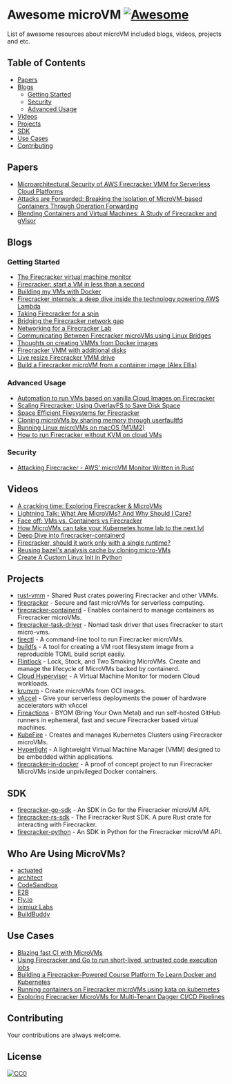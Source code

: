 # Awesome microVM [![Awesome](https://awesome.re/badge-flat2.svg)](https://awesome.re)

List of awesome resources about microVM included blogs, videos, projects and etc.

## Table of Contents

- [Papers](#papers)
- [Blogs](#blogs)
  - [Getting Started](#getting-started)
  - [Security](#security)
  - [Advanced Usage](#advanced-usage)
- [Videos](#videos)
- [Projects](#projects)
- [SDK](#sdk)
- [Use Cases](#use-cases)
- [Contributing](#contributing)

## Papers

- [Microarchitectural Security of AWS Firecracker VMM for Serverless Cloud Platforms](https://arxiv.org/pdf/2311.15999)
- [Attacks are Forwarded: Breaking the Isolation of MicroVM-based Containers Through Operation Forwarding](https://www.usenix.org/system/files/usenixsecurity23-xiao-jietao.pdf)
- [Blending Containers and Virtual Machines: A Study of Firecracker and gVisor](https://scail.cs.wisc.edu/papers/vee20-isolation.pdf)

## Blogs

### Getting Started

- [The Firecracker virtual machine monitor](https://lwn.net/Articles/775736/)
- [Firecracker: start a VM in less than a second](https://jvns.ca/blog/2021/01/23/firecracker--start-a-vm-in-less-than-a-second/)
- [Building my VMs with Docker](https://jvns.ca/blog/2021/01/22/day-44--got-some-vms-to-start-in-firecracker/)
- [Firecracker internals: a deep dive inside the technology powering AWS Lambda](https://www.talhoffman.com/2021/07/18/firecracker-internals/)
- [Taking Firecracker for a spin](https://gruchalski.com/posts/2021-02-06-taking-firecracker-for-a-spin/)
- [Bridging the Firecracker network gap](https://gruchalski.com/posts/2021-02-17-bridging-the-firecracker-network-gap/)
- [Networking for a Firecracker Lab](https://blog.0x74696d.com/posts/networking-firecracker-lab/)
- [Communicating Between Firecracker microVMs using Linux Bridges](https://devopschops.com/blog/communicating-between-firecracker-microvms-using-bridges/)
- [Thoughts on creating VMMs from Docker images](https://gruchalski.com/posts/2021-03-03-thoughts-on-creating-vmms-from-docker-images/)
- [Firecracker VMM with additional disks](https://gruchalski.com/posts/2021-02-14-firecracker-vmm-with-additional-disks/)
- [Live resize Firecracker VMM drive](https://gruchalski.com/posts/2021-02-16-live-resize-firecracker-vmm-drive/)
- [Build a Firecracker microVM from a container image (Alex Ellis)](https://github.com/alexellis/firecracker-init-lab)

### Advanced Usage

- [Automation to run VMs based on vanilla Cloud Images on Firecracker](https://ongres.com/blog/automation-to-run-vms-based-on-vanilla-cloud-images-on-firecracker/)
- [Scaling Firecracker: Using OverlayFS to Save Disk Space](https://e2b.dev/blog/scaling-firecracker-using-overlayfs-to-save-disk-space)
- [Space Efficient Filesystems for Firecracker](https://parandrus.dev/devicemapper/)
- [Cloning microVMs by sharing memory through userfaultfd](https://codesandbox.io/blog/cloning-microvms-using-userfaultfd)
- [Running Linux microVMs on macOS (M1/M2)](https://slp.prose.sh/running-microvms-on-m1)
- [How to run Firecracker without KVM on cloud VMs](https://blog.alexellis.io/how-to-run-firecracker-without-kvm-on-regular-cloud-vms/)

### Security

- [Attacking Firecracker - AWS' microVM Monitor Written in Rust](https://chomp.ie/Blog+Posts/Attacking+Firecracker+-+AWS'+microVM+Monitor+Written+in+Rust)

## Videos

- [A cracking time: Exploring Firecracker & MicroVMs](https://www.youtube.com/watch?v=CYCsa5e2vqg)
- [Lightning Talk: What Are MicroVMs? And Why Should I Care?](https://www.youtube.com/watch?v=4d0NIfuFLXc&t=698s)
- [Face off: VMs vs. Containers vs Firecracker](https://www.youtube.com/watch?v=pTQ_jVYhAoc)
- [How MicroVMs can take your Kubernetes home lab to the next lvl](https://www.youtube.com/watch?v=4d0NIfuFLXc&t=698s)
- [Deep Dive into firecracker-containerd](https://www.youtube.com/watch?v=0wEiizErKZw)
- [Firecracker, should it work only with a single runtime?](https://youtu.be/n0xtvAMdY1w?si=aNy8uIhY4-b-bPnf)
- [Reusing bazel's analysis cache by cloning micro-VMs](https://www.youtube.com/watch?v=k30xZfiRZYo)
- [Create A Custom Linux Init in Python](https://fosdem.org/2025/schedule/event/fosdem-2025-5260-create-a-custom-linux-init-in-python/)

## Projects

- [rust-vmm](https://github.com/rust-vmm) - Shared Rust crates powering Firecracker and other VMMs.
- [firecracker](https://github.com/firecracker-microvm/firecracker) - Secure and fast microVMs for serverless computing.
- [firecracker-containerd](https://github.com/firecracker-microvm/firecracker-containerd) - Enables containerd to manage containers as Firecracker microVMs.
- [firecracker-task-driver](https://github.com/cneira/firecracker-task-driver) - Nomad task driver that uses firecracker to start micro-vms.
- [firectl](https://github.com/firecracker-microvm/firectl) - A command-line tool to run Firecracker microVMs.
- [buildfs](https://github.com/rust-firecracker/buildfs) - A tool for creating a VM root filesystem image from a reproducible TOML build script easily.
- [Flintlock](https://github.com/liquidmetal-dev/flintlock) - Lock, Stock, and Two Smoking MicroVMs. Create and manage the lifecycle of MicroVMs backed by containerd.
- [Cloud Hypervisor](https://github.com/cloud-hypervisor/cloud-hypervisor) - A Virtual Machine Monitor for modern Cloud workloads.
- [krunvm](https://github.com/containers/krunvm) - Create microVMs from OCI images.
- [vAccel](https://vaccel.org/) - Give your serverless deployments the power of hardware accelerators with vAccel
- [Fireactions](https://github.com/hostinger/fireactions) - BYOM (Bring Your Own Metal) and run self-hosted GitHub runners in ephemeral, fast and secure Firecracker based virtual machines.
- [KubeFire](https://github.com/innobead/kubefire) - Creates and manages Kubernetes Clusters using Firecracker microVMs.
- [Hyperlight](https://github.com/hyperlight-dev/hyperlight) - A lightweight Virtual Machine Manager (VMM) designed to be embedded within applications.
- [firecracker-in-docker](https://github.com/fadams/firecracker-in-docker) - A proof of concept project to run Firecracker MicroVMs inside unprivileged Docker containers.

## SDK

- [firecracker-go-sdk](https://github.com/firecracker-microvm/firecracker-go-sdk) - An SDK in Go for the Firecracker microVM API.
- [firecracker-rs-sdk](https://crates.io/crates/firecracker-rs-sdk) - The Firecracker Rust SDK. A pure Rust crate for interacting with Firecracker.
- [firecracker-python](https://github.com/myugan/firecracker-python/) - An SDK in Python for the Firecracker microVM API.

## Who Are Using MicroVMs?

- [actuated](https://actuated.com)
- [architect](https://architect.run/)
- [CodeSandbox](https://codesandbox.io)
- [E2B](https://e2b.dev)
- [Fly.io](https://fly.io)
- [iximiuz Labs](https://labs.iximiuz.com/)
- [BuildBuddy](https://www.buildbuddy.io/)

## Use Cases

- [Blazing fast CI with MicroVMs](https://blog.alexellis.io/blazing-fast-ci-with-microvms/)
- [Using Firecracker and Go to run short-lived, untrusted code execution jobs](https://stanislas.blog/2021/08/firecracker/)
- [Building a Firecracker-Powered Course Platform To Learn Docker and Kubernetes](https://iximiuz.com/en/posts/iximiuz-labs-story/)
- [Running containers on Firecracker microVMs using kata on kubernetes](https://blog.cloudkernels.net/posts/kata-fc-k3s-k8s/)
- [Exploring Firecracker MicroVMs for Multi-Tenant Dagger CI/CD Pipelines](https://www.felipecruz.es/exploring-firecracker-microvms-for-multi-tenant-dagger-ci-cd-pipelines/)

## Contributing

Your contributions are always welcome.

## License

[![CC0](https://i.creativecommons.org/p/zero/1.0/88x31.png)](https://creativecommons.org/publicdomain/zero/1.0/)
